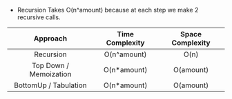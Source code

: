 - Recursion Takes O(n^amount) because at each step we make 2 recursive calls.

|        Approach        | Time Complexity | Space Complexity |
| :--------------------: | :-------------: | :--------------: |
|       Recursion        |   O(n^amount)   |       O(n)       |
| Top Down / Memoization |  O(n\*amount)   |    O(amount)     |
| BottomUp / Tabulation  |  O(n\*amount)   |       O(amount)       |

